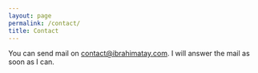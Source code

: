 ```yaml
---
layout: page
permalink: /contact/
title: Contact
---
```


You can send mail on <a href="mailto:contact@ibrahimatay.com">contact@ibrahimatay.com</a>. I will answer the mail as soon as I can.